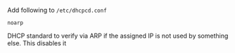 Add following to `/etc/dhcpcd.conf` 

```
noarp
```

DHCP standard to verify via ARP if the assigned IP is not used by something else. This disables it